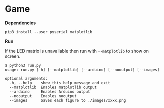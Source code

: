 # Game

**Dependencies**

```
pip3 install --user pyserial matplotlib
```

**Run**

If the LED matrix is unavailable then run with `--matplotlib` to show on screen.

```
$ python3 run.py
usage: run.py [-h] [--matplotlib] [--arduino] [--nooutput] [--images]

optional arguments:
  -h, --help    show this help message and exit
  --matplotlib  Enables matplotlib output
  --arduino     Enables Arduino output
  --nooutput    Enables nooutput
  --images      Saves each figure to ./images/xxxx.png
```
